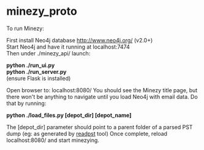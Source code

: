 minezy_proto
============

To run Minezy:

First install Neo4j database http://www.neo4j.org/ (v2.0+)<br>
Start Neo4j and have it running at localhost:7474<br>
Then under ./minezy_api/ launch:

<b>python ./run_ui.py<br>
python ./run_server.py</b><br>
(ensure Flask is installed)

Open browser to: localhost:8080/
You should see the Minezy title page, but there won't be anything to navigate until you load Neo4j with email data.
Do that by running:

<b>python ./load_files.py [depot_dir] [depot_name]</b>

The [depot_dir] parameter should point to a parent folder of a parsed PST dump (eg: as generated by <a href='http://www.five-ten-sg.com/libpst/rn01re01.html'>readpst</a> tool)
Once complete, reload localhost:8080/ and start minezying.
